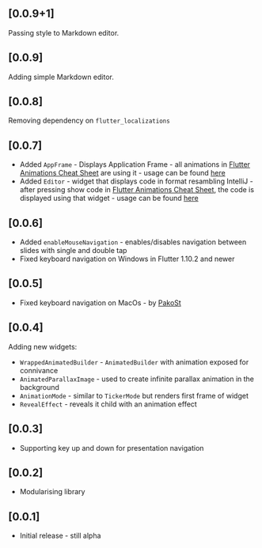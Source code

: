## [0.0.9+1]
Passing style to Markdown editor.

## [0.0.9]
Adding simple Markdown editor.

## [0.0.8]
Removing dependency on `flutter_localizations`

## [0.0.7]
* Added `AppFrame` - Displays Application Frame - all animations in [Flutter Animations Cheat Sheet](https://flutter-animations-cheat-sheet.codemagic.app/#/) 
are using it - usage can be found [here](https://github.com/tomaszpolanski/flutter-animations/blob/master/lib/shared/frame.dart)
* Added `Editor` - widget that displays code in format resambling IntelliJ - after pressing show code in [Flutter Animations Cheat Sheet](https://flutter-animations-cheat-sheet.codemagic.app/#/), 
the code is displayed using that widget - usage can be found [here](https://github.com/tomaszpolanski/flutter-animations/blob/master/lib/shared/code/code_block.dart)

## [0.0.6]
* Added `enableMouseNavigation` - enables/disables navigation between slides with single and double tap
* Fixed keyboard navigation on Windows in Flutter 1.10.2 and newer

## [0.0.5]
* Fixed keyboard navigation on MacOs - by [PakoSt](https://github.com/psstoyanov)

## [0.0.4]

Adding new widgets:
* `WrappedAnimatedBuilder` - `AnimatedBuilder` with animation exposed for connivance
* `AnimatedParallaxImage` - used to create infinite parallax animation in the background
* `AnimationMode` - similar to `TickerMode` but renders first frame of widget
* `RevealEffect` - reveals it child with an animation effect

## [0.0.3]

* Supporting key up and down for presentation navigation

## [0.0.2]

* Modularising library

## [0.0.1]

* Initial release - still alpha
